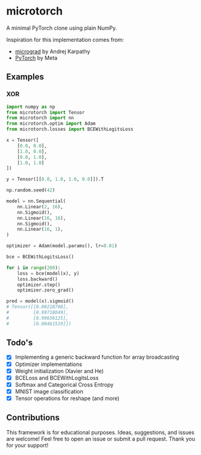 # microtorch
A minimal PyTorch clone using plain NumPy. 

Inspiration for this implementation comes from:
- [micrograd](https://github.com/karpathy/micrograd) by Andrej Karpathy
- [PyTorch](https://pytorch.org/) by Meta

## Examples

### XOR
~~~Python
import numpy as np
from microtorch import Tensor
from microtorch import nn
from microtorch.optim import Adam
from microtorch.losses import BCEWithLogitsLoss

x = Tensor([
    [0.0, 0.0],
    [1.0, 0.0],
    [0.0, 1.0],
    [1.0, 1.0]
])

y = Tensor([[0.0, 1.0, 1.0, 0.0]]).T

np.random.seed(42)

model = nn.Sequential(
    nn.Linear(2, 16),
    nn.Sigmoid(),
    nn.Linear(16, 16),
    nn.Sigmoid(),
    nn.Linear(16, 1),
)

optimizer = Adam(model.params(), lr=0.01)

bce = BCEWithLogitsLoss()

for i in range(200):
    loss = bce(model(x), y)
    loss.backward()
    optimizer.step()
    optimizer.zero_grad()

pred = model(x).sigmoid()
# Tensor([[0.00218708],
#         [0.99718049],
#         [0.99636125],
#         [0.00461519]])
~~~

## Todo's
- [x] Implementing a generic backward function for array broadcasting
- [x] Optimizer implementations
- [x] Weight initialization (Xavier and He)
- [x] BCELoss and BCEWithLogitsLoss
- [x] Softmax and Categorical Cross Entropy
- [x] MNIST image classification
- [x] Tensor operations for reshape (and more)

## Contributions
This framework is for educational purposes.
Ideas, suggestions, and issues are welcome! 
Feel free to open an issue or submit a pull request.
Thank you for your support!
